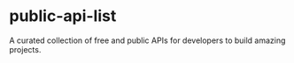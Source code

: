 # public-api-list
A curated collection of free and public APIs for developers to build amazing projects.
